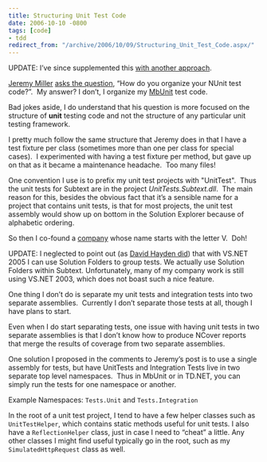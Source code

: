 ```yaml
---
title: Structuring Unit Test Code
date: 2006-10-10 -0800
tags: [code]
- tdd
redirect_from: "/archive/2006/10/09/Structuring_Unit_Test_Code.aspx/"
---
```


UPDATE: I’ve since supplemented this [with another
approach](https://haacked.com/archive/2012/01/01/structuring-unit-tests.aspx "Structuring unit tests").

[Jeremy
Miller](http://codebetter.com/blogs/jeremy.miller/ "The Shade Tree Developer")
[asks the
question](http://codebetter.com/blogs/jeremy.miller/archive/2006/10/07/Week-1-Questions_3A00_--How-do-you-organize-your-NUnit-test-code_3F00_.aspx "Organizing Unit Test Code"),
“How do you organize your NUnit test code?”.  My answer? I don’t,
I organize my [MbUnit](http://mbunit.com/ "MbUnit") test code.

Bad jokes aside, I do understand that his question is more focused on
the structure of **unit** testing code and not the structure of
any particular unit testing framework.

I pretty much follow the same structure that Jeremy does in that I have
a test fixture per class (sometimes more than one per class for special
cases).  I experimented with having a test fixture per method, but gave
up on that as it became a maintenance headache.  Too many files!

One convention I use is to prefix my unit test projects with
"UnitTest".  Thus the unit tests for
Subtext are in
the project *UnitTests.Subtext.dll*.  The main reason for this, besides
the obvious fact that it’s a sensible name for a project that contains
unit tests, is that for most projects, the unit test assembly would show
up on bottom in the Solution Explorer because of alphabetic ordering.

So then I co-found a [company](http://veloc-it.com/ "VelocIT") whose
name starts with the letter V.  Doh!

UPDATE: I neglected to point out (as [David Hayden
did](http://codebetter.com/blogs/david.hayden/archive/2006/10/11/Organizing-Unit-Tests-and-Projects-With-Solution-Folders.aspx "Solution Folders"))
that with VS.NET 2005 I can use Solution Folders to group tests. We
actually use Solution Folders within Subtext. Unfortunately, many of my
company work is still using VS.NET 2003, which does not boast such a
nice feature.

One thing I don’t do is separate my unit tests and integration tests
into two separate assemblies.  Currently I don’t separate those tests at
all, though I have plans to start. 

Even when I do start separating tests, one issue with having unit tests
in two separate assemblies is that I don’t know how to produce NCover
reports that merge the results of coverage from two separate assemblies.

One solution I proposed in the comments to Jeremy’s post is to use a
single assembly for tests, but have UnitTests and Integration Tests live
in two separate top level namespaces.  Thus in MbUnit or in TD.NET, you
can simply run the tests for one namespace or another.

Example Namespaces: `Tests.Unit` and `Tests.Integration`

In the root of a unit test project, I tend to have a few helper classes
such as `UnitTestHelper`, which contains static methods useful for unit
tests. I also have a `ReflectionHelper` class, just in case I need to
“cheat” a little. Any other classes I might find useful typically go in
the root, such as my `SimulatedHttpRequest` class as well.



